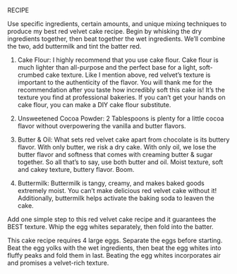 
RECIPE

Use specific ingredients, certain amounts, and unique mixing techniques to produce my best red velvet cake 
recipe. Begin by whisking the dry ingredients together, then beat together the wet ingredients. We’ll combine 
the two, add buttermilk and tint the batter red.


1) Cake Flour: I highly recommend that you use cake flour. Cake flour is much lighter than all-purpose and the 
perfect base for a light, soft-crumbed cake texture. Like I mention above, red velvet’s texture is important 
to the authenticity of the flavor. You will thank me for the recommendation after you taste how incredibly 
soft this cake is! It’s the texture you find at professional bakeries. If you can’t get your hands on cake 
flour, you can make a DIY cake flour substitute.


2) Unsweetened Cocoa Powder: 2 Tablespoons is plenty for a little cocoa flavor without overpowering the 
vanilla and butter flavors.

3) Butter & Oil: What sets red velvet cake apart from chocolate is its buttery flavor. With only butter, we risk a dry cake. With only oil, we lose the butter flavor and softness that comes with creaming butter & sugar together. So all that’s to say, use both butter and oil. Moist texture, soft and cakey texture, buttery flavor. Boom.

4) Buttermilk: Buttermilk is tangy, creamy, and makes baked goods extremely moist. You can’t make delicious red velvet cake without it! Additionally, buttermilk helps activate the baking soda to leaven the cake.


Add one simple step to this red velvet cake recipe and it guarantees the BEST texture.
Whip the egg whites separately, then fold into the batter.

This cake recipe requires 4 large eggs. Separate the eggs before starting. Beat the egg yolks with the wet 
ingredients, then beat the egg whites into fluffy peaks and fold them in last. Beating the egg whites 
incorporates air and promises a velvet-rich texture.
